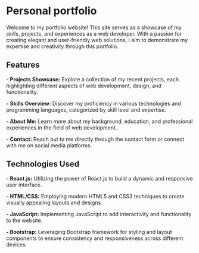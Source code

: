 # Personal portfolio

Welcome to my portfolio website! This site serves as a showcase of my skills, projects, and experiences as a web developer. With a passion for creating elegant and user-friendly web solutions, I aim to demonstrate my expertise and creativity through this portfolio.

## Features

**- Projects Showcase:** Explore a collection of my recent projects, each highlighting different aspects of web development, design, and functionality.

**- Skills Overview:** Discover my proficiency in various technologies and programming languages, categorized by skill level and expertise.

**- About Me:** Learn more about my background, education, and professional experiences in the field of web development.

**- Contact:** Reach out to me directly through the contact form or connect with me on social media platforms.

## Technologies Used

**- React.js:** Utilizing the power of React.js to build a dynamic and responsive user interface.

**- HTML/CSS:** Employing modern HTML5 and CSS3 techniques to create visually appealing layouts and designs.

**- JavaScript:** Implementing JavaScript to add interactivity and functionality to the website.

**- Bootstrap:** Leveraging Bootstrap framework for styling and layout components to ensure consistency and responsiveness across different devices.

